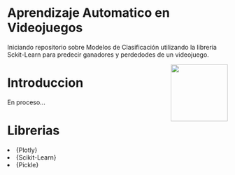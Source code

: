 # Aprendizaje Automatico en Videojuegos

Iniciando repositorio sobre Modelos de Clasificación utilizando la librería Sckit-Learn para predecir ganadores y perdedodes de un videojuego.


<p>
<a href="https://scikit-learn.org/" rel="nofollow"><img src="https://www.kindpng.com/picc/m/346-3460446_deep-learning-logo-png-transparent-png.png" align="right" width="130" style="max-width: 60%;"></a>
</p>

# Introduccion

En proceso...


# Librerias

<ui>
<li>
{Plotly}
</li>
<li>
{Scikit-Learn}
</li>
<li>
{Pickle}
</li>
</ui>
